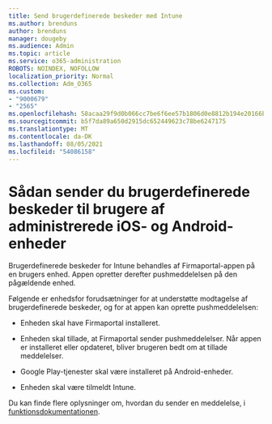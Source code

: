 ```yaml
---
title: Send brugerdefinerede beskeder med Intune
ms.author: brenduns
author: brenduns
manager: dougeby
ms.audience: Admin
ms.topic: article
ms.service: o365-administration
ROBOTS: NOINDEX, NOFOLLOW
localization_priority: Normal
ms.collection: Adm_O365
ms.custom:
- "9000679"
- "2565"
ms.openlocfilehash: 58acaa29f9d0b066cc7be6f6ee57b1806d0e8812b194e20166b133b7715226a8
ms.sourcegitcommit: b5f7da89a650d2915dc652449623c78be6247175
ms.translationtype: MT
ms.contentlocale: da-DK
ms.lasthandoff: 08/05/2021
ms.locfileid: "54086158"
---
```

# <a name="how-to-send-custom-notifications-to-the-users-of-managed-ios-and-android-devices"></a>Sådan sender du brugerdefinerede beskeder til brugere af administrerede iOS- og Android-enheder

Brugerdefinerede beskeder for Intune behandles af Firmaportal-appen på en brugers enhed. Appen opretter derefter pushmeddelelsen på den pågældende enhed.

Følgende er enhedsfor forudsætninger for at understøtte modtagelse af brugerdefinerede beskeder, og for at appen kan oprette pushmeddelelsen:

- Enheden skal have Firmaportal installeret.  

- Enheden skal tillade, at Firmaportal sender pushmeddelelser. Når appen er installeret eller opdateret, bliver brugeren bedt om at tillade meddelelser.

- Google Play-tjenester skal være installeret på Android-enheder.

- Enheden skal være tilmeldt Intune.

Du kan finde flere oplysninger om, hvordan du sender en meddelelse, i [funktionsdokumentationen](https://docs.microsoft.com/intune/custom-notifications).
